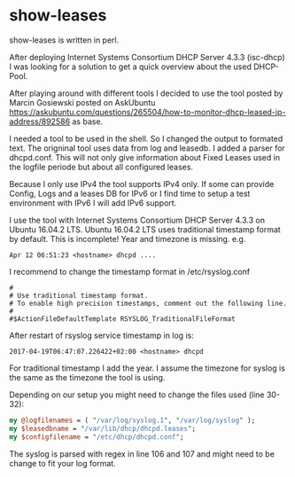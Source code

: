 # show-leases
show-leases is written in perl.

After deploying Internet Systems Consortium DHCP Server 4.3.3 (isc-dhcp) I was looking for a solution to get a quick overview about the used DHCP-Pool.

After playing around with different tools I decided to use the tool posted by Marcin Gosiewski posted on AskUbuntu https://askubuntu.com/questions/265504/how-to-monitor-dhcp-leased-ip-address/892586 as base.

I needed a tool to be used in the shell. So I changed the output to formated text. 
The origninal tool uses data from log and leasedb. I added a parser for dhcpd.conf. This will not only give information about Fixed Leases used in the logfile periode but about all configured leases. 

Because I only use IPv4 the tool supports IPv4 only. If some can provide Config, Logs and a leases DB for IPv6 or I find time to setup a test environment with IPv6 I will add IPv6 support.

I use the tool with Internet Systems Consortium DHCP Server 4.3.3 on Ubuntu 16.04.2 LTS.
Ubuntu 16.04.2 LTS uses traditional timestamp format by default. This is incomplete! Year and timezone is missing. 
e.g.
```
Apr 12 06:51:23 <hostname> dhcpd ....
```

I recommend to change the timestamp format in /etc/rsyslog.conf 
```
#
# Use traditional timestamp format.
# To enable high precision timestamps, comment out the following line.
#
#$ActionFileDefaultTemplate RSYSLOG_TraditionalFileFormat
```

After restart of rsyslog service timestamp in log is:
```
2017-04-19T06:47:07.226422+02:00 <hostname> dhcpd
```
For traditional timestamp I add the year. 
I assume the timezone for syslog is the same as the timezone the tool is using.

Depending on our setup you might need to change the files used (line 30-32):
```perl
my @logfilenames = ( "/var/log/syslog.1", "/var/log/syslog" );
my $leasedbname = "/var/lib/dhcp/dhcpd.leases";
my $configfilename = "/etc/dhcp/dhcpd.conf";
```

The syslog is parsed with regex in line 106 and 107 and might need to be change to fit your log format.
